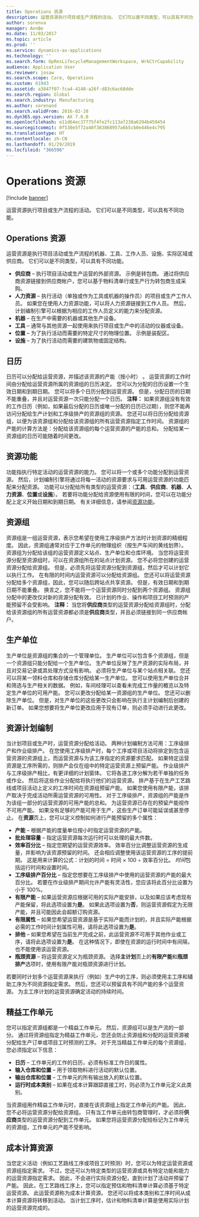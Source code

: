 ```yaml
---
title: Operations 资源
description: 运营资源执行项目或生产流程的活动。 它们可以是不同类型，可以具有不同功能。
author: sorenva
manager: AnnBe
ms.date: 11/03/2017
ms.topic: article
ms.prod: ''
ms.service: dynamics-ax-applications
ms.technology: ''
ms.search.form: OpResLifecycleManagementWorkspace, WrkCtrCapability
audience: Application User
ms.reviewer: josaw
ms.search.scope: Core, Operations
ms.custom: 61943
ms.assetid: a3847f07-fca4-4140-a26f-d83c6ac68dde
ms.search.region: Global
ms.search.industry: Manufacturing
ms.author: sorenand
ms.search.validFrom: 2016-02-28
ms.dyn365.ops.version: AX 7.0.0
ms.openlocfilehash: e11d64ec37775f4fe2fc113af238a6294b459454
ms.sourcegitcommit: 0f530e5f72a40f383868957a6b5cb0e446e4c795
ms.translationtype: HT
ms.contentlocale: zh-CN
ms.lasthandoff: 01/29/2019
ms.locfileid: "366596"
---
```

# <a name="operations-resources"></a>Operations 资源

[!include [banner](../includes/banner.md)]

运营资源执行项目或生产流程的活动。 它们可以是不同类型，可以具有不同功能。 

<a name="operations-resources"></a>Operations 资源
--------------------

运营资源是执行项目活动或生产流程的机器、工具、工作人员、设施、实际区域或供应商。 它们可以是不同类型，可以具有不同功能。

-   **供应商** – 执行项目活动或生产运营的外部资源。 示例是转包商。 通过将供应商资源链接到供应商帐户，您可以基于物料清单行或生产行为转包商生成采购。
-   **人力资源** – 执行活动（单独或作为工具或机器的操作员）的项目或生产工作人员。 如果您在使用人力资源功能，可以将人力资源链接到工作人员。 然后，计划编制引擎可以根据为相应的工作人员定义的能力来分配资源。
-   **机器** – 在生产中需要的机器或其他生产设备。
-   **工具** – 通常与其他资源一起使用来执行项目或生产中的活动的仪器或设备。
-   **位置** – 为了执行活动而需要的特定尺寸的物理位置。 示例是装配区。
-   **设施** – 为了执行活动而需要的建筑物或固定结构。

## <a name="calendars"></a>日历
日历可以分配给运营资源，并描述该资源的产能（按小时） 。 运营资源的工作时间由分配给运营资源所属的资源组的日历决定。 您可以为分配的日历设置一个生效日期和到期日期。 您可以将多个日历分配到运营资源。 但是，分配日历的日期不能重叠，并且对运营资源一次只能分配一个日历。 **注释：** 如果资源组没有有效的工作日历（例如，如果最后分配的日历或唯一分配的日历已过期），则您不能再访问分配给生产计划和工序级排产的资源组的资源。 您还可以将日历分配给资源组，以便为该资源组和分配给该资源组的所有运营资源指定工作时间。 资源组的产能的计算方法是：分配给该资源组的每个运营资源的产能的总和。 分配给某一资源组的日历可能随着时间更改。

## <a name="resource-capabilities"></a>资源功能
功能指执行特定活动的运营资源的能力。 您可以将一个或多个功能分配到运营资源。 然后，计划编制引擎将通过将每一活动的资源要求与可用运营资源的功能匹配来分配资源。 功能可以分配给所有类型的运营资源：（**工具**、**供应商**、**机器**、**人力资源**、**位置**或**设施**）。 若要将功能分配给资源使用有限的时间，您可以在功能分配上定义开始日期和到期日期。 有关详细信息，请参阅[资源功能](resource-capabilities.md)。

## <a name="resource-groups"></a>资源组
资源组是一组运营资源，表示您希望在使用工序级排产方法时计划资源的精细程度。 因此，资源组通常对应于工作单元的物理组织（按生产车间的黄线划界）。 资源组为分配给该组的运营资源定义站点、生产单位和仓库环境。 当您将运营资源分配至资源组时，可以在资源组所在的站点计划资源。 您不必将您创建的运营资源分配给资源组。 但是，必须先将运营资源分配到资源组，然后才可以计划它以执行工作。 在有限的时间内运营资源可以分配给资源组。 您还可以将运营资源分配给多个资源组，因此，您可以随后跨站点共享资源。 但是，有效日期和到期日期不能重叠。 换言之，您不能将一个运营资源同时分配到两个资源组。 资源组分配中的更改仅对新的资源分配有效。 已计划的作业、操作和项目工时预测的产能预留不会受影响。 **注释：** 当您将**供应商**类型的运营资源分配给资源组时，分配给该资源组的所有运营资源都必须是**供应商**类型，并且必须链接到同一供应商帐户。

## <a name="production-units"></a>生产单位
生产单位是资源组的集合的一个管理单位。 生产单位可以包含多个资源组，但是一个资源组只能分配给一个生产单位。 生产单位反映了生产资源的实际布局，并且对交易记录或其处理方式没有影响。 必须将生产单位与某个站点相关联。 您还可以将某一领料仓库和存储仓库分配给某一生产单位。 您可以使用生产单位合并和筛选与生产相关的数据。 例如，车间经理可以查看未完成工作量的概览以及特定生产单位的可用产能。 您可以更改分配给某一资源组的生产单位。 您还可以删除生产单位。 但是，对生产单位的这些更改只会影响在执行主计划编制后创建的新订单。 如果您想要将生产单位更改应用于现有订单，则必须手动进行此更改。

## <a name="resource-scheduling"></a>资源计划编制
当计划项目或生产时，运营资源分配给活动。 两种计划编制方法可用：工序级排产和作业级排产。 在您使用工序级排产时，每个工序或项目活动将排定到包含运营资源的资源组上，而运营资源与为该工序指定的资源要求匹配。 如果特定运营资源是工序所需的，则排产会仅在组中的特定运营资源上预留产能。 作业级排产与工序级排产相比，有更详细的计划窗体。 它将各道工序分解为若干单独的任务或作业。 然后将这些作业分配给将执行他们的运营资源。 排产基于在生产工艺路线或项目活动上定义的工序时间在资源组预留产能。 如果您使用有限产能，该排产取决于完成活动所需运营资源的可用性。 对于工序级排产，资源组的产能是作为该组一部分的运营资源的可用产能的总和。 为运营资源已存在的预留产能视作不可用产能。 如果没有足够的产能可用于生产，这些生产订单可能延误或甚至停止。 在**资源**页上，您可以定义控制如何进行产能预留的多个属性：

-   **产能** – 根据产能的度量单位按小时指定运营资源的产能。
-   **批处理容量** – 指定运营资源每次运行时可以处理的最大件数。
-   **效率百分比** – 指定您期望的运营资源效率。 效率百分比调整运营资源的生成量，并影响为该资源预留的时间。 还会相应调整使用该运营资源的工序的提前期。 这是用来计算的公式：计划的时间 = 时间 × 100 ÷ 效率百分比。 *时间*包括运行时间和设置时间。
-   **工序级排产百分比** – 指定您想要在工序级排产中使用的运营资源的产能的最大百分比。 若要在作业级排产期间允许产能有灵活性，您应该将此百分比设置为小于 100%。
-   **有限产能** – 如果运营资源应根据可用的实际产能安排，以及如果应该考虑现有产能保留，将此选项设置为**是**。 如果此选项设置为**否**，则运营资源假定为无限产能，并且可能因此会超额订购资源。
-   **有限属性** – 如果您希望运营资源是基于实际产能而计划的，并且实际产能根据必需的工作时间计划属性可用，请将此选项设置为**是**。
-   **排他** – 如果您希望在当前生产完成之前，此运营资源不可用于其他作业或工序，请将此选项设置为**是**。 在这种情况下，即使在资源的运行时间中有间隔，也不能使用该运营资源。
-   **瓶颈资源** – 将运营资源定义为瓶颈资源。 选择**主计划**页上的**有限产能**和**瓶颈排产**选项时，使用有限产能对瓶颈资源进行计划。

若要同时计划多个运营资源来执行（例如）生产中的工序，则必须使用主工序和辅助工序为不同资源指定需求。 然后，您还可以预留具有不同产能的多个运营资源。 为主工序计划的运营资源确定活动的持续时间。

## <a name="lean-work-cells"></a>精益工作单元
您可以指定资源组都是一个精益工作单元。 然后，资源组可以是生产流的一部分。 通过将资源组指定为精益工作单元，您还会防止资源组和分配的运营资源被分配给生产订单或项目工时预测的工序。 对于充当精益工作单元的每个资源组，您必须指定以下信息：

-   **日历** – 工作单元的工作的日历，必须有标准工作日的属性。
-   **输入仓库和位置** – 用于领取物料进行活动的默认位置。
-   **输出仓库和位置** – 工作单元的所有输出放入的默认位置。
-   **运行时成本类别** – 如果在成本计算跟踪直接工时，则必须为工作单元定义此类别。

当资源组用作精益工作单元时，直接在该资源组上指定工作单元的产能。 因此，您不必将运营资源分配给资源组。 只有当工作单元由转包商管理时，才必须将**供应商**类型的运营资源分配到工作单元。 如果您将运营资源分配给标记为工作单元的资源组，工作单元的产能不受影响。

## <a name="costing-resources"></a>成本计算资源
当您定义活动（例如工艺路线工序或项目工时预测）时，您可以为特定运营资源或资源组指定需求。 不过，您还可以为特定类型的运营资源或具有特定功能和能力的运营资源指定需求。 因此，不会进行实际资源分配，直到计划了活动并预留了产能。 因此，在工艺路线工序上，您可以指定预估和物料清单计算必须基于特定运营资源。 此运营资源称为成本计算资源。 您还可以将成本类别和工序时间从成本计算资源将转移到活动。 当计划工序时，估计和物料清单计算是使用实际计划的运营资源完成的。



